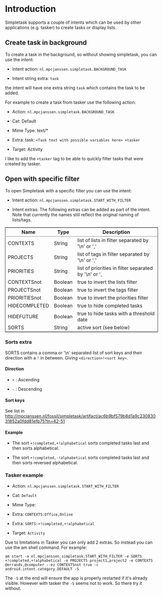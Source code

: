 
# Introduction

Simpletask supports a couple of intents which can be used by other applications (e.g. tasker) to create tasks or display lists.

## Create task in background

To create a task in the background, so without showing simpletask, you can use the intent:

-   Intent action: `nl.mpcjanssen.simpletask.BACKGROUND_TASK`

-   Intent string extra: `task`

the intent will have one extra string `task` which contains the task to be added.

For example to create a task from tasker use the following action:

-   Action: `nl.mpcjanssen.simpletask.BACKGROUND_TASK`

-   Cat: Default

-   Mime Type: text/\*

-   Extra: task: `<Task text with possible variables here> +tasker`

-   Target: Activity

I like to add the `+tasker` tag to be able to quickly filter tasks that were created by tasker.

## Open with specific filter

To open Simpletask with a specific filter you can use the intent:


-   Intent action: `nl.mpcjanssen.simpletask.START_WITH_FILTER`

-   Intent extras: The following extras can be added as part of the
    intent. Note that currently the names still reflect the original
    naming of lists/tags.

<table border="2" cellspacing="0" cellpadding="6" rules="groups" frame="hsides">


<colgroup>
<col  class="left" />

<col  class="left" />

<col  class="left" />
</colgroup>
<thead>
<tr>
<th scope="col" class="left">Name</th>
<th scope="col" class="left">Type</th>
<th scope="col" class="left">Description</th>
</tr>
</thead>

<tbody>
<tr>
<td class="left">CONTEXTS</td>
<td class="left">String</td>
<td class="left">list of lists in filter separated by '\n' or ','</td>
</tr>


<tr>
<td class="left">PROJECTS</td>
<td class="left">String</td>
<td class="left">list of tags in filter separated by '\n' or ','</td>
</tr>


<tr>
<td class="left">PRIORITIES</td>
<td class="left">String</td>
<td class="left">list of priorities in filter separated by '\n' or ',</td>
</tr>


<tr>
<td class="left">CONTEXTSnot</td>
<td class="left">Boolean</td>
<td class="left">true to invert the lists filter</td>
</tr>


<tr>
<td class="left">PROJECTSnot</td>
<td class="left">Boolean</td>
<td class="left">true to invert the tags filter</td>
</tr>


<tr>
<td class="left">PRIORITIESnot</td>
<td class="left">Boolean</td>
<td class="left">true to invert the priorities filter</td>
</tr>


<tr>
<td class="left">HIDECOMPLETED</td>
<td class="left">Boolean</td>
<td class="left">true to hide completed tasks</td>
</tr>


<tr>
<td class="left">HIDEFUTURE</td>
<td class="left">Boolean</td>
<td class="left">true to hide tasks with a threshold date</td>
</tr>


<tr>
<td class="left">SORTS</td>
<td class="left">String</td>
<td class="left">active sort (see below)</td>
</tr>
</tbody>
</table>


### Sorts extra

SORTS contains a comma or '\n' separated list of sort keys and their
direction with a `!` in between. Giving `<direction>!<sort key>`.

#### Direction

-   `+` : Ascending

-   `-` : Descending

#### Sort keys

See list in <http://mpcjanssen.nl/fossil/simpletask/artifact/ac6b9bf579b8d1a9c23083031852a0fdd81efb75?ln=42-51>

#### Example

-   The sort `+!completed,+!alphabetical` sorts completed tasks last and then sorts alphabetical.

-   The sort `+!completed,-!alphabetical` sorts completed tasks last and
    then sorts reversed alphabetical.

### Tasker example

-   Action: `nl.mpcjanssen.simpletask.START_WITH_FILTER`

-   Cat: `Default`

-   Mime Type:

-   Extra: `CONTEXTS:Office,Online`

-   Extra: `SORTS:+!completed,+!alphabetical`

-   Target: `Activity`

Due to limitations in Tasker you can only add 2 extras. So instead you can use the am shell command. For example:

    am start -a nl.mpcjanssen.simpletask.START_WITH_FILTER -e SORTS +!completed,+!alphabetical -e PROJECTS project1,project2 -e CONTEXTS @errands,@computer --ez CONTEXTSnot true -c android.intent.category.DEFAULT -S

The `-S` at the end will ensure the app is properly restarted if it's
already visible. However with tasker the `-S` seems not to work. So there try it without.
